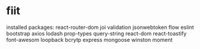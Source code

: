 # fiit

installed packages:
react-router-dom
joi validation
jsonwebtoken
flow
eslint
bootstrap
axios
lodash
prop-types
query-string
react-dom
react-toastify
font-awesom
loopback
bcrytp
express
mongoose
winston
moment
